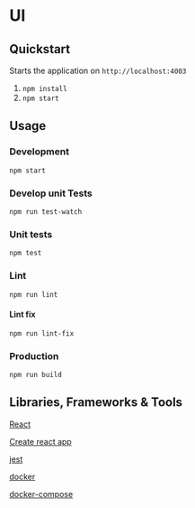 # UI

## Quickstart

Starts the application on `http://localhost:4003`

1. `npm install`
2. `npm start`

## Usage

### Development

`npm start`

### Develop unit Tests

`npm run test-watch`

### Unit tests

`npm test`

### Lint

`npm run lint`

#### Lint fix

`npm run lint-fix`

### Production

`npm run build`

## Libraries, Frameworks & Tools

[React](https://reactjs.org/)

[Create react app](https://reactjs.org/docs/create-a-new-react-app.html)

[jest](https://mochajs.org/)

[docker](https://www.docker.com/)

[docker-compose](https://docs.docker.com/compose/)
